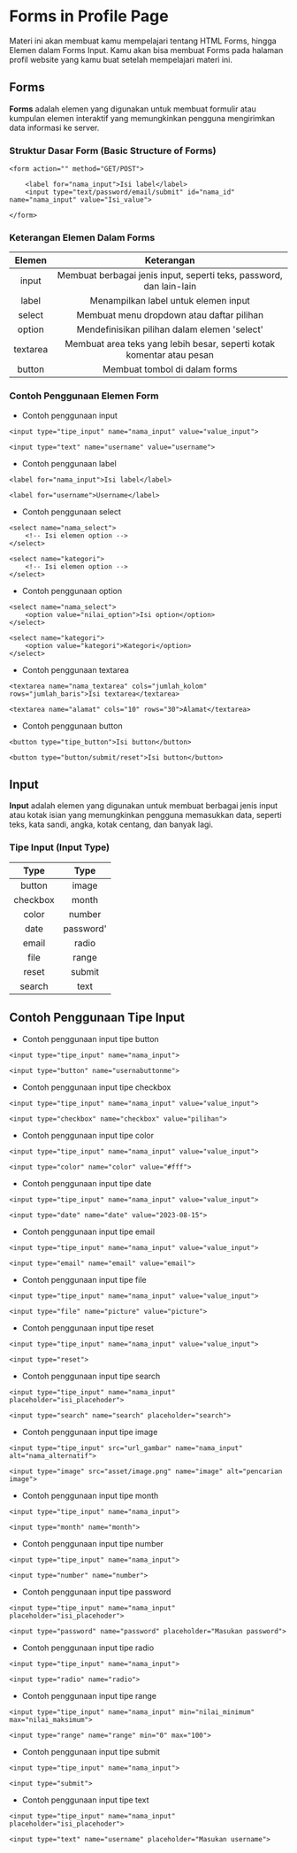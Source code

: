 # Forms in Profile Page

Materi ini akan membuat kamu mempelajari tentang HTML Forms, hingga Elemen dalam Forms Input. Kamu akan bisa membuat Forms pada halaman profil website yang kamu buat setelah mempelajari materi ini.

## Forms

**Forms** adalah elemen yang digunakan untuk membuat formulir atau kumpulan elemen interaktif yang memungkinkan pengguna mengirimkan data informasi ke server.

### Struktur Dasar Form (Basic Structure of Forms)

```
<form action="" method="GET/POST">

    <label for="nama_input">Isi label</label>
    <input type="text/password/email/submit" id="nama_id" name="nama_input" value="Isi_value">

</form>
```

### Keterangan Elemen Dalam Forms

|  Elemen  |                              Keterangan                               |
| :------: | :-------------------------------------------------------------------: |
|  input   |  Membuat berbagai jenis input, seperti teks, password, dan lain-lain  |
|  label   |                 Menampilkan label untuk elemen input                  |
|  select  |               Membuat menu dropdown atau daftar pilihan               |
|  option  |             Mendefinisikan pilihan dalam elemen 'select'              |
| textarea | Membuat area teks yang lebih besar, seperti kotak komentar atau pesan |
|  button  |                     Membuat tombol di dalam forms                     |

### Contoh Penggunaan Elemen Form

- Contoh penggunaan input

```
<input type="tipe_input" name="nama_input" value="value_input">

<input type="text" name="username" value="username">

```

- Contoh penggunaan label

```
<label for="nama_input">Isi label</label>

<label for="username">Username</label>
```

- Contoh penggunaan select

```
<select name="nama_select">
    <!-- Isi elemen option -->
</select>

<select name="kategori">
    <!-- Isi elemen option -->
</select>
```

- Contoh penggunaan option

```
<select name="nama_select">
    <option value="nilai_option">Isi option</option>
</select>

<select name="kategori">
    <option value="kategori">Kategori</option>
</select>
```

- Contoh penggunaan textarea

```
<textarea name="nama_textarea" cols="jumlah_kolom" rows="jumlah_baris">Isi textarea</textarea>

<textarea name="alamat" cols="10" rows="30">Alamat</textarea>
```

- Contoh penggunaan button

```
<button type="tipe_button">Isi button</button>

<button type="button/submit/reset">Isi button</button>
```

## Input

**Input** adalah elemen yang digunakan untuk membuat berbagai jenis input atau kotak isian yang memungkinkan pengguna memasukkan data, seperti teks, kata sandi, angka, kotak centang, dan banyak lagi.

### Tipe Input (Input Type)

|   Type   |   Type    |
| :------: | :-------: |
|  button  |   image   |
| checkbox |   month   |
|  color   |  number   |
|   date   | password' |
|  email   |   radio   |
|   file   |   range   |
|  reset   |  submit   |
|  search  |   text    |

## Contoh Penggunaan Tipe Input

- Contoh penggunaan input tipe button

```
<input type="tipe_input" name="nama_input">

<input type="button" name="usernabuttonme">
```

- Contoh penggunaan input tipe checkbox

```
<input type="tipe_input" name="nama_input" value="value_input">

<input type="checkbox" name="checkbox" value="pilihan">
```

- Contoh penggunaan input tipe color

```
<input type="tipe_input" name="nama_input" value="value_input">

<input type="color" name="color" value="#fff">
```

- Contoh penggunaan input tipe date

```
<input type="tipe_input" name="nama_input" value="value_input">

<input type="date" name="date" value="2023-08-15">
```

- Contoh penggunaan input tipe email

```
<input type="tipe_input" name="nama_input" value="value_input">

<input type="email" name="email" value="email">
```

- Contoh penggunaan input tipe file

```
<input type="tipe_input" name="nama_input" value="value_input">

<input type="file" name="picture" value="picture">
```

- Contoh penggunaan input tipe reset

```
<input type="tipe_input" name="nama_input" value="value_input">

<input type="reset">
```

- Contoh penggunaan input tipe search

```
<input type="tipe_input" name="nama_input" placeholder="isi_placehoder">

<input type="search" name="search" placeholder="search">
```

- Contoh penggunaan input tipe image

```
<input type="tipe_input" src="url_gambar" name="nama_input" alt="nama_alternatif">

<input type="image" src="asset/image.png" name="image" alt="pencarian image">
```

- Contoh penggunaan input tipe month

```
<input type="tipe_input" name="nama_input">

<input type="month" name="month">
```

- Contoh penggunaan input tipe number

```
<input type="tipe_input" name="nama_input">

<input type="number" name="number">
```

- Contoh penggunaan input tipe password

```
<input type="tipe_input" name="nama_input" placeholder="isi_placehoder">

<input type="password" name="password" placeholder="Masukan password">
```

- Contoh penggunaan input tipe radio

```
<input type="tipe_input" name="nama_input">

<input type="radio" name="radio">
```

- Contoh penggunaan input tipe range

```
<input type="tipe_input" name="nama_input" min="nilai_minimum" max="nilai_maksimum">

<input type="range" name="range" min="0" max="100">
```

- Contoh penggunaan input tipe submit

```
<input type="tipe_input" name="nama_input">

<input type="submit">
```

- Contoh penggunaan input tipe text

```
<input type="tipe_input" name="nama_input" placeholder="isi_placehoder">

<input type="text" name="username" placeholder="Masukan username">
```
